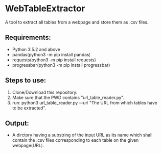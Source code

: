# WebTableExtractor
A tool to extract all tables from a webpage and store them as .csv files.

## Requirements:
+ Python 3.5.2 and above
+ pandas(python3 -m pip install pandas)
+ requests(python3 -m pip install requests)
+ progressbar(python3 -m pip install progressbar)

## Steps to use:
1. Clone/Download this repository. 
2. Make sure that the PWD contains "url_table_reader.py".
2. run: python3 url_table_reader.py --url "The URL from which tables have to be extracted".

## Output:
+ A dirctory having a substring of the input URL as its name which shall contain the .csv files corresponding to each table on the given webpage(URL).  
